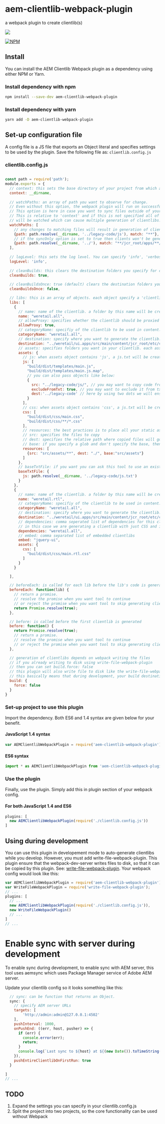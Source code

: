 # aem-clientlib-webpack-plugin
a webpack plugin to create clientlib(s) 

<img src="https://travis-ci.org/samunplugged/aem-clientlib-webpack-plugin.svg?branch=master" />

[![NPM](https://nodei.co/npm/aem-clientlib-webpack-plugin.png)](https://nodei.co/npm/aem-clientlib-webpack-plugin/)

## Install
You can install the AEM Clientlib Webpack plugin as a dependency using either NPM or Yarn.

### Install dependency with npm

```sh
npm install --save-dev aem-clientlib-webpack-plugin
```

### Install dependency with yarn

```sh
yarn add -D aem-clientlib-webpack-plugin
```

## Set-up configuration file
A config file is a JS file that exports an Object literal and specifies settings to be used by the plugin. Save the following file as: `clientlib.config.js`

### clientlib.config.js
```js

const path = require('path');
module.exports = {
  // context: this sets the base directory of your project from which all other paths are derived
  context: __dirname, 
  
  // watchPaths: an array of path you want to observe for change. 
  // Even without this option, the webpack plugin will run on successful builds. 
  // This option is here in case you want to sync files outside of your 'ui' code folder. 
  // This is relative to 'context' and if this is not specified all of 'context' 
  // will be watched which can cause multiple generation of clientlibs. 
  watchPaths: [
    // any changes to matching files will result in generation of client libs and if sync is enabled they will be synced
    {path: path.resolve(__dirname, '../legacy-code/js'), match: "**"},
    // if the syncOnly option is set to true then clients won't be generated, but those files will be synced to AEM server
    {path: path.resolve(__dirname, '../'), match: "**/jcr_root/apps/**/*.html", syncOnly: true}
  ],
  
  // logLevel: this sets the log level. You can specify 'info', 'verbose', or 'off'
  logLevel: 'info',
  
  // cleanBuilds: this clears the destination folders you specify for clientlibs
  cleanBuilds: true,
  
  // cleanBuildsOnce: true (default) clears the destination folders you run webpack for first time.
  cleanBuildsOnce: false,

  // libs: this is an array of objects. each object specify a 'clientlib' to be created
  libs: [
    {
      // name: name of the clientlib. a folder by this name will be created in destination folder.
      name: "weretail.all",
      // allowProxy: specifies whether the clientlib should be proxied to /etc.clientlibs
      allowProxy: true,
      // categoryName: specifiy of the clientlib to be used in content.xml (if this is not specified, then value of 'name' property would be used)
      categoryName: "weretail.all",
      // destination: specify where you want to generate the clientlib. a relative path is required.
      destination: "../weretail/ui.apps/src/main/content/jcr_root/etc/clientlibs",
      // assets: specifies folders you want in your clientlib. each asset 'kind' is created as a folder.
      assets: {
        // js: when assets object contains 'js', a js.txt will be created and its content will include all files with .js extension. glob patterns are supported.
        js: [
          "build/dist/templates/main.js",
          "build/dist/templates/main.js.map",
          // you can also pass objects like below:
          {
            src: "../legacy-code/js/", // you may want to copy code from outside of build system 
            excludeFromTxt: true, // you may want to exclude it from txt file (optional: by default all files will be included)
            dest:'../legacy-code' // here by using two dots we will ensure its copied at same level as js folder being created
          }
        ],
        // css: when assets object contains 'css', a js.txt will be created and its content will include all files with .css extension. glob patterns are supported.
        css: [
          "build/dist/css/main.css",
          "build/dist/css/**/*.css"
        ],
        // resources: the best practices is to place all your static assets in resources
        // src: specifies the files to copy 
        // dest: specifies the relative path where copied files will go. this is relative to the  name of your clientlib - in this case its 'resources'. by specifying ./ you are asking files from src/assets/** to be copied to resources/ 
        // base: if you specify a glob and don't specify the base, then all matching will be copied to dest folder and no heirarchy will be created. In order for tool to know how to figure out heirarchy specify the base option. In most cases it will be the part of 'src' before the magic ** - in this case src/assets
        resources: [
          {src: "src/assets/**", dest: "./", base:"src/assets"}
        ]
      },
      // baseTxtFile: if you want you can ask this tool to use an existing .txt file as base
      baseTxtFile: {
        js: path.resolve(__dirname, '../legacy-code/js.txt')
      }
    },
    {
      // name: name of the clientlib. a folder by this name will be created in destination folder.
      name: "weretail.rtl",
      // categoryName: specifiy of the clientlib to be used in content.xml (if this is not specified, then value of 'name' property would be used)
      categoryName: "weretail.all",
      // destination: specify where you want to generate the clientlib. a relative path is required.
      destination: "../weretail/ui.apps/src/main/content/jcr_root/etc/clientlibs",
      // dependencies: comma seperated list of dependencies for this clientlib. 
      // in this case we are generating a clientlib with just CSS and it depends on weretail.all we created earlier.
      dependencies: "weretail.all",
      // embed: comma separated list of embedded clientlibs 
      embed: "jquery-ui",
      assets: {
        css: [
          "build/dist/css/main.rtl.css"
        ]
      }
    }

  ],

  // beforeEach: is called for each lib before the lib's code is generated
  beforeEach: function(lib) {
    // return a promise. 
    // resolve the promise when you want tool to continue
    // or reject the promise when you want tool to skip generating clientlib
    return Promise.resolve(true);
  },

  // before: is called before the first clientlib is generated
  before: function() {
    return Promise.resolve(true);
    // return a promise. 
    // resolve the promise when you want tool to continue
    // or reject the promise when you want tool to skip generating clientlib
  },

  // generation of clientlibs depends on webpack writing the files
  // if you already writing to disk using write-file-webpack-plugin
  // then you can set build.force: false
  // this plugin will also write file to disk like the write-file-webpack-plugin
  // this basically means that during development, your build destination is updated
  build: {
    force: false
  }
}

```


### Set-up project to use this plugin
Import the dependency. Both ES6 and 1.4 syntax are given below for your benefit.

#### JavaScript 1.4 syntax
```js
var AEMClientlibWebpackPlugin = require('aem-clientlib-webpack-plugin').default;
```

#### ES6 syntax
```js
import * as AEMClientlibWebpackPlugin from 'aem-clientlib-webpack-plugin';
```


### Use the plugin
Finally, use the plugin. Simply add this in plugin section of your webpack config.

#### For both JavaScript 1.4 and ES6
```js
plugins: [
  new AEMClientlibWebpackPlugin(require('./clientlib.config.js'))
]
```

## Using during development

You can use this plugin in developement mode to auto-generate clientlibs while you develop. However, you must add write-file-webpack-plugin. This plugin ensure that the webpack-dev-server writes files to disk, so that it can be copied by this plugin. See: [write-file-webpack-plugin](https://github.com/gajus/write-file-webpack-plugin). Your webpack config would look like this:

```js
var AEMClientlibWebpackPlugin = require('aem-clientlib-webpack-plugin').default;
var WriteFileWebpackPlugin = require('write-file-webpack-plugin');
// ...
plugins: [
  // ...
  new AEMClientlibWebpackPlugin(require('./clientlib.config.js')),
  new WriteFileWebpackPlugin()
  // ...
]
// ...
```

# Enable sync with server during development
To enable sync during development, to enable sync with AEM server, this tool uses aemsync which uses Package Manager service of Adobe AEM server.

Update your clientlib config so it looks something like this:

```js
  // sync: can be function that returns an Object.
  sync: {
    // specify AEM server URLs
    targets: [
        'http://admin:admin@127.0.0.1:4502'
    ],
    pushInterval: 1000,
    onPushEnd: ((err, host, pusher) => {
      if (err) {
        console.error(err);
        return;
      }
      console.log(`Last sync to ${host} at ${(new Date()).toTimeString()}`);
    }),
    pushEntireClientlibOnFirstRun: true
  }
  
]
// ...
```



## TODO

1. Expand the settings you can specify in your clientlib.config.js
1. Split the project into two projects, so the core functionality can be used without Webpack

